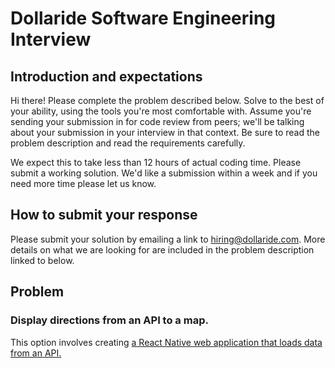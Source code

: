 # Dollaride Software Engineering Interview

## Introduction and expectations

Hi there! Please complete the problem described below. Solve to the best of your ability, using the tools you're most comfortable with. Assume you're sending your submission in for code review from peers; we'll be talking about your submission in your interview in that context. Be sure to read the problem description and read the requirements carefully. 

We expect this to take less than 12 hours of actual coding time. Please submit a working solution. We'd like a submission within a week and if you need more time please let us know. 

## How to submit your response

Please submit your solution by emailing a link to hiring@dollaride.com. More details on what we are looking for are included in the problem description linked to below.

## Problem 

### Display directions from an API to a map. 

This option involves creating [a React Native web application that loads data from an API.](DIRECTIONS_README.md)

